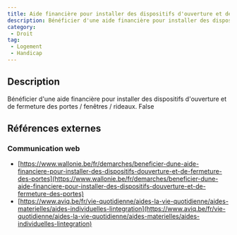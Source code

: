 ```yaml
---
title: Aide financière pour installer des dispositifs d'ouverture et de fermeture des portes / fenêtres / rideaux
description: Bénéficier d'une aide financière pour installer des dispositifs d'ouverture et de fermeture des portes / fenêtres / rideaux
category: 
 - Droit
tag: 
 - Logement
 - Handicap
---
```


## Description

Bénéficier d'une aide financière pour installer des dispositifs d'ouverture et de fermeture des portes / fenêtres / rideaux.
False

## Références externes 

### Communication web

- [https://www.wallonie.be/fr/demarches/beneficier-dune-aide-financiere-pour-installer-des-dispositifs-douverture-et-de-fermeture-des-portes](https://www.wallonie.be/fr/demarches/beneficier-dune-aide-financiere-pour-installer-des-dispositifs-douverture-et-de-fermeture-des-portes)
- [https://www.aviq.be/fr/vie-quotidienne/aides-la-vie-quotidienne/aides-materielles/aides-individuelles-lintegration](https://www.aviq.be/fr/vie-quotidienne/aides-la-vie-quotidienne/aides-materielles/aides-individuelles-lintegration)


